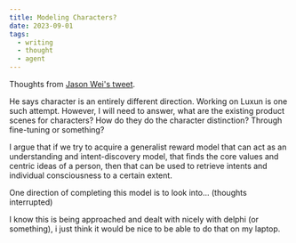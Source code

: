 ```yaml
---
title: Modeling Characters?
date: 2023-09-01
tags:
  - writing
  - thought
  - agent
---
```


Thoughts from [Jason Wei's tweet](https://twitter.com/_jasonwei/status/1693688114626052410).

He says character is an entirely different direction. Working on Luxun is one such attempt. However, I will need to answer, what are the existing product scenes for characters? How do they do the character distinction? Through fine-tuning or something?

I argue that if we try to acquire a generalist reward model that can act as an understanding and intent-discovery model, that finds the core values and centric ideas of a person, then that can be used to retrieve intents and individual consciousness to a certain extent.

One direction of completing this model is to look into... (thoughts interrupted)

I know this is being approached and dealt with nicely with delphi (or something), i just think it would be nice to be able to do that on my laptop.
